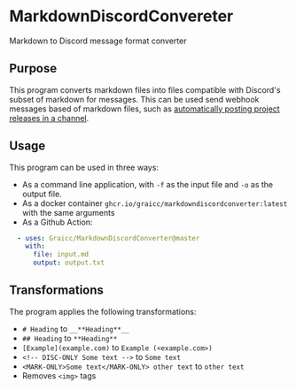 # MarkdownDiscordConvereter

Markdown to Discord message format converter

## Purpose

This program converts markdown files into files compatible with Discord's subset of markdown for messages. This can be used send webhook messages based of markdown files, such as [automatically posting project releases in a channel](https://github.com/Gorilla-Tag-Modding-Group/gorilla-tag-build-tools/blob/main/actions/publish/action.yml).

## Usage

This program can be used in three ways:

- As a command line application, with `-f` as the input file and `-o` as the output file.
- As a docker container `ghcr.io/graicc/markdowndiscordconverter:latest` with the same arguments
- As a Github Action:

```yml
  - uses: Graicc/MarkdownDiscordConverter@master
    with:
      file: input.md
      output: output.txt
```

## Transformations

The program applies the following transformations:

- `# Heading` to `__**Heading**__`
- `## Heading` to `**Heading**`
- `[Example](example.com)` to `Example (<example.com>)`
- `<!-- DISC-ONLY Some text -->` to `Some text`
- `<MARK-ONLY>Some text</MARK-ONLY> other text` to `other text`
- Removes `<img>` tags
